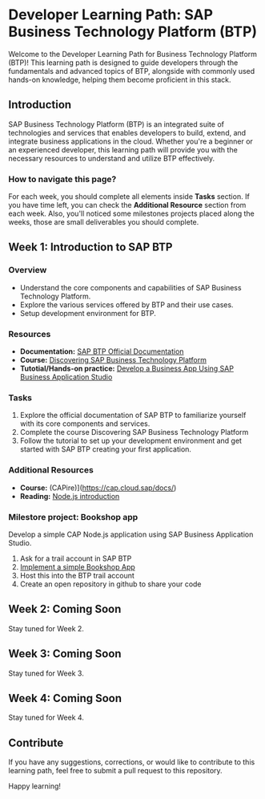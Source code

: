 # Developer Learning Path: SAP Business Technology Platform (BTP)

Welcome to the Developer Learning Path for Business Technology Platform (BTP)! This learning path is designed to guide developers through the fundamentals and advanced topics of BTP, alongside with commonly used hands-on knowledge, helping them become proficient in this stack.

## Introduction

SAP Business Technology Platform (BTP) is an integrated suite of technologies and services that enables developers to build, extend, and integrate business applications in the cloud. Whether you're a beginner or an experienced developer, this learning path will provide you with the necessary resources to understand and utilize BTP effectively.

### How to navigate this page?

For each week, you should complete all elements inside **Tasks** section. If you have time left, you can check the **Additional Resource** section from each week. Also, you'll noticed some milestones projects placed along the weeks, those are small deliverables you should complete.

## Week 1: Introduction to SAP BTP

### Overview
- Understand the core components and capabilities of SAP Business Technology Platform.
- Explore the various services offered by BTP and their use cases.
- Setup development environment for BTP.

### Resources
- **Documentation:** [SAP BTP Official Documentation](https://help.sap.com/viewer/product/BTP)
- **Course:** [Discovering SAP Business Technology Platform](https://learning.sap.com/learning-journeys/discover-sap-business-technology-platform)
- **Tutotial/Hands-on practice:** [Develop a Business App Using SAP Business Application Studio](https://developers.sap.com/tutorials/appstudio-cap-app.html)

### Tasks
1. Explore the official documentation of SAP BTP to familiarize yourself with its core components and services.
2. Complete the course Discovering SAP Business Technology Platform
3. Follow the tutorial to set up your development environment and get started with SAP BTP creating your first application.

### Additional Resources
- **Course:** (CAPire)](https://cap.cloud.sap/docs/)
- **Reading:** [Node.js introduction](https://nodejs.org/en/learn/getting-started/introduction-to-nodejs)

### Milestore project: Bookshop app
Develop a simple CAP Node.js application using SAP Business Application Studio.

1. Ask for a trail account in SAP BTP
2. [Implement a simple Bookshop App](https://developers.sap.com/tutorials/appstudio-cap-app.html)
3. Host this into the BTP trail account
4. Create an open repository in github to share your code

## Week 2: Coming Soon
Stay tuned for Week 2.

## Week 3: Coming Soon
Stay tuned for Week 3.

## Week 4: Coming Soon
Stay tuned for Week 4.

## Contribute
If you have any suggestions, corrections, or would like to contribute to this learning path, feel free to submit a pull request to this repository.

Happy learning!